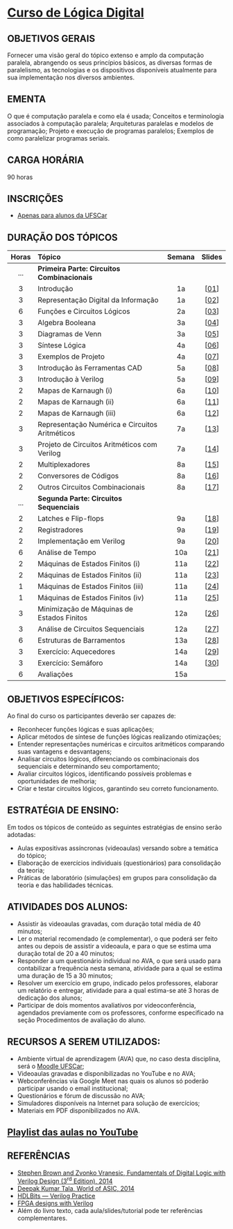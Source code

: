 # [Curso de Lógica Digital](slides/00_plano.pdf)

## OBJETIVOS GERAIS 

Fornecer uma visão geral do tópico extenso e amplo da computação paralela, abrangendo os seus princípios básicos, as diversas formas de paralelismo,  as tecnologias e os dispositivos disponíveis atualmente para sua implementação nos diversos ambientes. 

## EMENTA 

O que é computação paralela e como ela é usada; Conceitos e terminologia associados à computação paralela; Arquiteturas paralelas e modelos de programação; Projeto e execução de programas paralelos; Exemplos de como paralelizar programas seriais.

## CARGA HORÁRIA

90 horas

## INSCRIÇÕES

- [Apenas para alunos da UFSCar](https://sistemas.ufscar.br/siga/)

## DURAÇÃO DOS TÓPICOS

Horas | Tópico       | Semana | Slides
:---: | :----------- | :----: | :----:
 ... | **Primeira Parte: Circuitos Combinacionais**		|     |
3 | Introdução  						|  1a | [[01](slides/01_intro.pdf)]
3 | Representação Digital da Informação				|  1a | [[02](slides/02_digital.pdf)]
6 | Funções e Circuitos Lógicos 				|  2a | [[03](slides/03_funcirc.pdf)]
3 | Algebra Booleana						|  3a | [[04](slides/04_boolean.pdf)]
3 | Diagramas de Venn						|  3a | [[05](slides/05_venn.pdf)]
3 | Síntese Lógica						|  4a | [[06](slides/06_sint.pdf)]
3 | Exemplos de Projeto						|  4a | [[07](slides/07_exem.pdf)]
3 | Introdução às Ferramentas CAD				|  5a | [[08](slides/08_cad.pdf)]
3 | Introdução à Verilog					|  5a | [[09](slides/09_verilog.pdf)]
2 | Mapas de Karnaugh (i)					|  6a | [[10](slides/10_karn.pdf)]
2 | Mapas de Karnaugh (ii)					|  6a | [[11](slides/11_karn.pdf)]
2 | Mapas de Karnaugh (iii)					|  6a | [[12](slides/12_karn.pdf)]
3 | Representação Numérica e Circuitos Aritméticos		|  7a | [[13](slides/13_arit.pdf)]
3 | Projeto de Circuitos Aritméticos com Verilog		|  7a | [[14](slides/14_verilog.pdf)]
2 | Multiplexadores						|  8a | [[15](slides/15_mux.pdf)]
2 | Conversores de Códigos					|  8a | [[16](slides/16_conv.pdf)]
2 | Outros Circuitos Combinacionais				|  8a | [[17](slides/17_alu.pdf)]
 ... | **Segunda Parte: Circuitos Sequenciais**			|     |
2 | Latches e Flip-flops					|  9a | [[18](slides/18_latchff.pdf)]
2 | Registradores						|  9a | [[19](slides/19_regs.pdf)]
2 | Implementação em Verilog					|  9a | [[20](slides/20_verilog.pdf)]
6 | Análise de Tempo						| 10a | [[21](slides/21_temp.pdf)]
2 | Máquinas de Estados Finitos	(i)				| 11a | [[22](slides/22_fsm.pdf)]
2 | Máquinas de Estados Finitos	(ii)				| 11a | [[23](slides/23_fsm.pdf)]
1 | Máquinas de Estados Finitos	(iii)				| 11a | [[24](slides/24_fsm.pdf)]
1 | Máquinas de Estados Finitos	(iv)				| 11a | [[25](slides/25_fsm.pdf)]
3 | Minimização	de Máquinas de Estados Finitos			| 12a | [[26](slides/26_mini.pdf)]
3 | Análise de Circuitos Sequenciais				| 12a | [[27](slides/27_analise.pdf)]
6 | Estruturas de Barramentos					| 13a | [[28](slides/28_bar.pdf)]
3 | Exercício: Aquecedores					| 14a | [[29](slides/29_aquece.pdf)]
3 | Exercício: Semáforo						| 14a | [[30](slides/30_sinal.pdf)]
6 | Avaliações							| 15a | 

## OBJETIVOS ESPECÍFICOS:

Ao final do curso os participantes deverão ser capazes de:
- Reconhecer funções lógicas e suas aplicações;
- Aplicar métodos de síntese de funções lógicas realizando otimizações;
- Entender representações numéricas e circuitos aritméticos comparando suas vantagens e desvantagens;
- Analisar circuitos lógicos, diferenciando os combinacionais dos sequenciais e determinando seu comportamento;
- Avaliar circuitos lógicos, identificando possíveis problemas e oportunidades de melhoria;
- Criar e testar circuitos lógicos, garantindo seu correto funcionamento.

## ESTRATÉGIA DE ENSINO:

Em todos os tópicos de conteúdo as seguintes estratégias de ensino serão adotadas:
- Aulas expositivas assíncronas (videoaulas) versando sobre a temática do tópico;
- Elaboração de exercícios individuais (questionários) para consolidação da teoria;
- Práticas de laboratório (simulações) em grupos para consolidação da teoria e das habilidades técnicas.

## ATIVIDADES DOS ALUNOS:

- Assistir às videoaulas gravadas, com duração total média de 40 minutos;
- Ler o material recomendado (e complementar), o que poderá ser feito antes ou depois de assistir a videoaula, e para o que se estima uma duração total de 20 a 40 minutos;
- Responder a um questionário individual no AVA, o que será usado para contabilizar a frequência nesta semana, atividade para a qual se estima uma duração de 15 a 30 minutos;
- Resolver um exercício em grupo, indicado pelos professores, elaborar um relatório e entregar, atividade para a qual estima-se até 3 horas de dedicação dos alunos;
- Participar de dois momentos avaliativos por videoconferência, agendados previamente com os professores, conforme especificado na seção Procedimentos de avaliação do aluno.

## RECURSOS A SEREM UTILIZADOS:

- Ambiente virtual de aprendizagem (AVA) que, no caso desta disciplina, será o [Moodle UFSCar](https://ava2.ead.ufscar.br/);
- Videoaulas gravadas e disponibilizadas no YouTube e no AVA;
- Webconferências via Google Meet nas quais os alunos só poderão participar usando o email institucional;
- Questionários e fórum de discussão no AVA;
- Simuladores disponíveis na Internet para solução de
exercícios;
- Materiais em PDF disponibilizados no AVA.

## [Playlist das aulas no YouTube](https://www.youtube.com/playlist?list=PLhaFCmjMNuYZjAdJtC2WfDeHgR3daM9Tm)

## REFERÊNCIAS

- [Stephen Brown and Zvonko Vranesic, Fundamentals of Digital Logic with Verilog Design (3<sup>rd</sup> Edition), 2014](https://www.mheducation.com/highered/product/fundamentals-digital-logic-verilog-design-brown-vranesic/M9780073380544.html)
- [Deepak Kumar Tala, World of ASIC, 2014](https://asic-world.com/)
- [HDLBits — Verilog Practice](https://hdlbits.01xz.net/wiki/Main_Page)
- [FPGA designs with Verilog](https://verilogguide.readthedocs.io/en/latest/index.html)
- Além do livro texto, cada aula/slides/tutorial pode ter referências complementares. 

